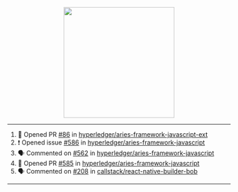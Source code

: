 <p align="center">
<img src="https://user-images.githubusercontent.com/61358536/126118557-75ac74a7-4655-4289-9a8d-e536322b7423.png" height="250" width="250"/>
</p>

---

<!--START_SECTION:activity-->
1. 💪 Opened PR [#86](https://github.com/hyperledger/aries-framework-javascript-ext/pull/86) in [hyperledger/aries-framework-javascript-ext](https://github.com/hyperledger/aries-framework-javascript-ext)
2. ❗️ Opened issue [#586](https://github.com/hyperledger/aries-framework-javascript/issues/586) in [hyperledger/aries-framework-javascript](https://github.com/hyperledger/aries-framework-javascript)
3. 🗣 Commented on [#562](https://github.com/hyperledger/aries-framework-javascript/issues/562) in [hyperledger/aries-framework-javascript](https://github.com/hyperledger/aries-framework-javascript)
4. 💪 Opened PR [#585](https://github.com/hyperledger/aries-framework-javascript/pull/585) in [hyperledger/aries-framework-javascript](https://github.com/hyperledger/aries-framework-javascript)
5. 🗣 Commented on [#208](https://github.com/callstack/react-native-builder-bob/issues/208) in [callstack/react-native-builder-bob](https://github.com/callstack/react-native-builder-bob)
<!--END_SECTION:activity-->

---
